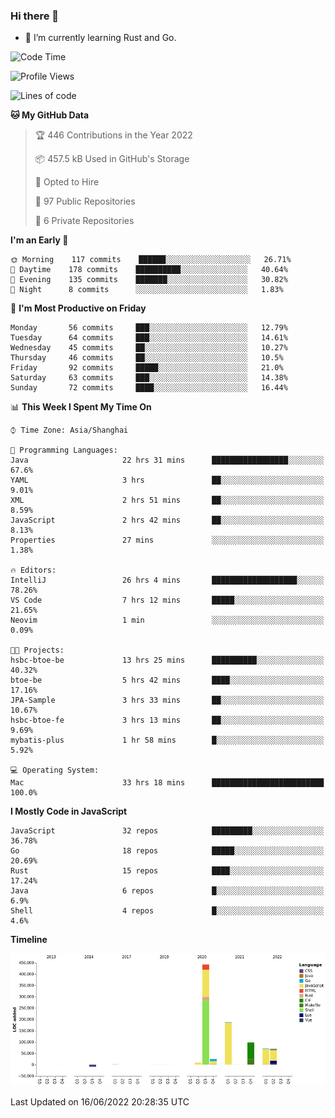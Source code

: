 ### Hi there 👋

- 🌱 I’m currently learning Rust and Go.

<!--START_SECTION:waka-->
![Code Time](http://img.shields.io/badge/Code%20Time-448%20hrs%2057%20mins-blue)

![Profile Views](http://img.shields.io/badge/Profile%20Views-0-blue)

![Lines of code](https://img.shields.io/badge/From%20Hello%20World%20I%27ve%20Written-900%20Thousand%20lines%20of%20code-blue)

**🐱 My GitHub Data** 

> 🏆 446 Contributions in the Year 2022
 > 
> 📦 457.5 kB Used in GitHub's Storage 
 > 
> 💼 Opted to Hire
 > 
> 📜 97 Public Repositories 
 > 
> 🔑 6 Private Repositories  
 > 
**I'm an Early 🐤** 

```text
🌞 Morning    117 commits    ██████░░░░░░░░░░░░░░░░░░░   26.71% 
🌆 Daytime    178 commits    ██████████░░░░░░░░░░░░░░░   40.64% 
🌃 Evening    135 commits    ███████░░░░░░░░░░░░░░░░░░   30.82% 
🌙 Night      8 commits      ░░░░░░░░░░░░░░░░░░░░░░░░░   1.83%

```
📅 **I'm Most Productive on Friday** 

```text
Monday       56 commits     ███░░░░░░░░░░░░░░░░░░░░░░   12.79% 
Tuesday      64 commits     ███░░░░░░░░░░░░░░░░░░░░░░   14.61% 
Wednesday    45 commits     ██░░░░░░░░░░░░░░░░░░░░░░░   10.27% 
Thursday     46 commits     ██░░░░░░░░░░░░░░░░░░░░░░░   10.5% 
Friday       92 commits     █████░░░░░░░░░░░░░░░░░░░░   21.0% 
Saturday     63 commits     ███░░░░░░░░░░░░░░░░░░░░░░   14.38% 
Sunday       72 commits     ████░░░░░░░░░░░░░░░░░░░░░   16.44%

```


📊 **This Week I Spent My Time On** 

```text
⌚︎ Time Zone: Asia/Shanghai

💬 Programming Languages: 
Java                     22 hrs 31 mins      █████████████████░░░░░░░░   67.6% 
YAML                     3 hrs               ██░░░░░░░░░░░░░░░░░░░░░░░   9.01% 
XML                      2 hrs 51 mins       ██░░░░░░░░░░░░░░░░░░░░░░░   8.59% 
JavaScript               2 hrs 42 mins       ██░░░░░░░░░░░░░░░░░░░░░░░   8.13% 
Properties               27 mins             ░░░░░░░░░░░░░░░░░░░░░░░░░   1.38%

🔥 Editors: 
IntelliJ                 26 hrs 4 mins       ███████████████████░░░░░░   78.26% 
VS Code                  7 hrs 12 mins       █████░░░░░░░░░░░░░░░░░░░░   21.65% 
Neovim                   1 min               ░░░░░░░░░░░░░░░░░░░░░░░░░   0.09%

🐱‍💻 Projects: 
hsbc-btoe-be             13 hrs 25 mins      ██████████░░░░░░░░░░░░░░░   40.32% 
btoe-be                  5 hrs 42 mins       ████░░░░░░░░░░░░░░░░░░░░░   17.16% 
JPA-Sample               3 hrs 33 mins       ██░░░░░░░░░░░░░░░░░░░░░░░   10.67% 
hsbc-btoe-fe             3 hrs 13 mins       ██░░░░░░░░░░░░░░░░░░░░░░░   9.69% 
mybatis-plus             1 hr 58 mins        █░░░░░░░░░░░░░░░░░░░░░░░░   5.92%

💻 Operating System: 
Mac                      33 hrs 18 mins      █████████████████████████   100.0%

```

**I Mostly Code in JavaScript** 

```text
JavaScript               32 repos            █████████░░░░░░░░░░░░░░░░   36.78% 
Go                       18 repos            █████░░░░░░░░░░░░░░░░░░░░   20.69% 
Rust                     15 repos            ████░░░░░░░░░░░░░░░░░░░░░   17.24% 
Java                     6 repos             █░░░░░░░░░░░░░░░░░░░░░░░░   6.9% 
Shell                    4 repos             █░░░░░░░░░░░░░░░░░░░░░░░░   4.6%

```


**Timeline**

![Chart not found](https://raw.githubusercontent.com/elton/elton/main/charts/bar_graph.png) 


 Last Updated on 16/06/2022 20:28:35 UTC
<!--END_SECTION:waka-->

<!--
**elton/elton** is a ✨ _special_ ✨ repository because its `README.md` (this file) appears on your GitHub profile.

Here are some ideas to get you started:

- 🔭 I’m currently working on ...
- 🌱 I’m currently learning ...
- 👯 I’m looking to collaborate on ...
- 🤔 I’m looking for help with ...
- 💬 Ask me about ...
- 📫 How to reach me: ...
- 😄 Pronouns: ...
- ⚡ Fun fact: ...
-->
